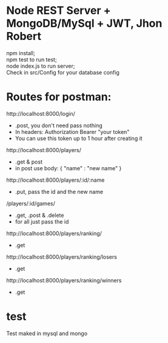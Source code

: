 # Node REST Server + MongoDB/MySql + JWT, Jhon Robert

npm install;</br>
npm test to run test;</br>
node index.js to run server;</br>
Check in src/Config for your database config

# Routes for postman:

http://localhost:8000/login/
- .post, you don't need pass nothing
- In headers: Authorization  Bearer "your token"
- You can use this token up to 1 hour after creating it

http://localhost:8000/players/
- .get & post
- in post use body: { "name" : "new name" }

http://localhost:8000/players/:id/:name
- .put, pass the id and the new name

/players/:id/games/
- .get, .post & .delete
- for all just pass the id

http://localhost:8000/players/ranking/
- .get

http://localhost:8000/players/ranking/losers
- .get

http://localhost:8000/players/ranking/winners
- .get

# test
Test maked in mysql and mongo
